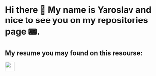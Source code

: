 # Hi there 👋 My name is Yaroslav and nice to see you on my repositories page :pager:.


## My resume you may found on this resourse:
<a href="https://clck.ru/36aJQN">
      <img src="https://upload.wikimedia.org/wikipedia/commons/7/79/HeadHunter_logo.png" width="30" height="30">
</a>


